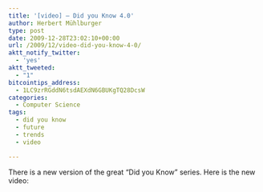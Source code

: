 ```yaml
---
title: '[video] – Did you Know 4.0'
author: Herbert Mühlburger
type: post
date: 2009-12-28T23:02:10+00:00
url: /2009/12/video-did-you-know-4-0/
aktt_notify_twitter:
  - 'yes'
aktt_tweeted:
  - "1"
bitcointips_address:
  - 1LC9zrRGddN6tsdAEXdN6GBUKgTQ28DcsW
categories:
  - Computer Science
tags:
  - did you know
  - future
  - trends
  - video

---
```

There is a new version of the great &#8220;Did you Know&#8221; series. Here is the new video: